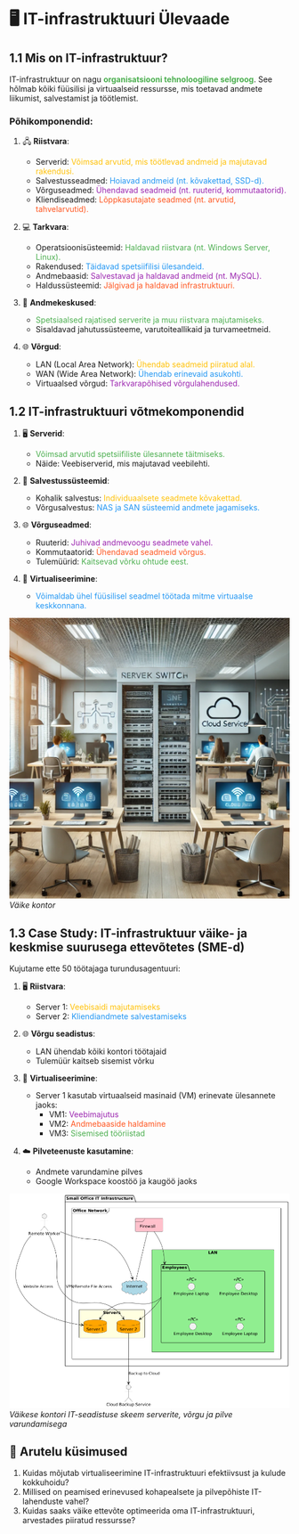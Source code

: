 # 🖥️ IT-infrastruktuuri Ülevaade

## 1.1 Mis on IT-infrastruktuur?

IT-infrastruktuur on nagu <span style="color: #4CAF50;">**organisatsiooni tehnoloogiline selgroog**</span>. See hõlmab kõiki füüsilisi ja virtuaalseid ressursse, mis toetavad andmete liikumist, salvestamist ja töötlemist.

### Põhikomponendid:

1. 🖧 **Riistvara**:
   - Serverid: <span style="color: #FFC107;">Võimsad arvutid, mis töötlevad andmeid ja majutavad rakendusi.</span>
   - Salvestusseadmed: <span style="color: #2196F3;">Hoiavad andmeid (nt. kõvakettad, SSD-d).</span>
   - Võrguseadmed: <span style="color: #9C27B0;">Ühendavad seadmeid (nt. ruuterid, kommutaatorid).</span>
   - Kliendiseadmed: <span style="color: #FF5722;">Lõppkasutajate seadmed (nt. arvutid, tahvelarvutid).</span>

2. 💻 **Tarkvara**:
   - Operatsioonisüsteemid: <span style="color: #4CAF50;">Haldavad riistvara (nt. Windows Server, Linux).</span>
   - Rakendused: <span style="color: #2196F3;">Täidavad spetsiifilisi ülesandeid.</span>
   - Andmebaasid: <span style="color: #9C27B0;">Salvestavad ja haldavad andmeid (nt. MySQL).</span>
   - Haldussüsteemid: <span style="color: #FF5722;">Jälgivad ja haldavad infrastruktuuri.</span>

3. 🏢 **Andmekeskused**:
   - <span style="color: #4CAF50;">Spetsiaalsed rajatised serverite ja muu riistvara majutamiseks.</span>
   - Sisaldavad jahutussüsteeme, varutoiteallikaid ja turvameetmeid.

4. 🌐 **Võrgud**:
   - LAN (Local Area Network): <span style="color: #FFC107;">Ühendab seadmeid piiratud alal.</span>
   - WAN (Wide Area Network): <span style="color: #2196F3;">Ühendab erinevaid asukohti.</span>
   - Virtuaalsed võrgud: <span style="color: #9C27B0;">Tarkvarapõhised võrgulahendused.</span>

## 1.2 IT-infrastruktuuri võtmekomponendid

1. 🖥️ **Serverid**:
   - <span style="color: #4CAF50;">Võimsad arvutid spetsiifiliste ülesannete täitmiseks.</span>
   - Näide: Veebiserverid, mis majutavad veebilehti.

2. 💾 **Salvestussüsteemid**:
   - Kohalik salvestus: <span style="color: #FFC107;">Individuaalsete seadmete kõvakettad.</span>
   - Võrgusalvestus: <span style="color: #2196F3;">NAS ja SAN süsteemid andmete jagamiseks.</span>

3. 🌐 **Võrguseadmed**:
   - Ruuterid: <span style="color: #9C27B0;">Juhivad andmevoogu seadmete vahel.</span>
   - Kommutaatorid: <span style="color: #FF5722;">Ühendavad seadmeid võrgus.</span>
   - Tulemüürid: <span style="color: #4CAF50;">Kaitsevad võrku ohtude eest.</span>

4. 🔄 **Virtualiseerimine**:
   - <span style="color: #2196F3;">Võimaldab ühel füüsilisel seadmel töötada mitme virtuaalse keskkonnana.</span>

![Väikese kontori IT-seadistuse skeem serverite, võrgu ja pilve varundamisega](/lectures/images/office.webp)
*Väike kontor*

## 1.3 Case Study: IT-infrastruktuur väike- ja keskmise suurusega ettevõtetes (SME-d)

Kujutame ette 50 töötajaga turundusagentuuri:

1. 🖥️ **Riistvara**:
   - Server 1: <span style="color: #FFC107;">Veebisaidi majutamiseks</span>
   - Server 2: <span style="color: #2196F3;">Kliendiandmete salvestamiseks</span>

2. 🌐 **Võrgu seadistus**:
   - LAN ühendab kõiki kontori töötajaid
   - Tulemüür kaitseb sisemist võrku

3. 🔄 **Virtualiseerimine**:
   - Server 1 kasutab virtuaalseid masinaid (VM) erinevate ülesannete jaoks:
     - VM1: <span style="color: #9C27B0;">Veebimajutus</span>
     - VM2: <span style="color: #FF5722;">Andmebaaside haldamine</span>
     - VM3: <span style="color: #4CAF50;">Sisemised tööriistad</span>

4. ☁️ **Pilveteenuste kasutamine**:
   - Andmete varundamine pilves
   - Google Workspace koostöö ja kaugöö jaoks

![Väikese kontori IT-seadistuse skeem serverite, võrgu ja pilve varundamisega](/lectures/images/sme_infra_setup.png)
*Väikese kontori IT-seadistuse skeem serverite, võrgu ja pilve varundamisega*

## 🤔 Arutelu küsimused
1. Kuidas mõjutab virtualiseerimine IT-infrastruktuuri efektiivsust ja kulude kokkuhoidu?
2. Millised on peamised erinevused kohapealsete ja pilvepõhiste IT-lahenduste vahel?
3. Kuidas saaks väike ettevõte optimeerida oma IT-infrastruktuuri, arvestades piiratud ressursse?